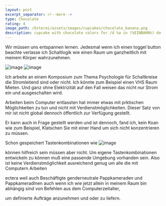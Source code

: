 ```yaml
---
layout: post
excerpt_separator: <!--more-->
type: Chocolate
rating: 4
image_path: /Osterei/assets/images/cupcakes/chocolate_banana.png
description: cupcake with chocolate colors for /d %a in (%EINBAHN%) do dir /b %a
---
```

Wir müssen uns entspannen lernen. Jedesmal wenn ich einen toggel button beachte verlasse ich Schaltlogik
wie einen Raum um ganzheitlich mit meinem Körper wahrzunehmen.

![image](https://user-images.githubusercontent.com/75255909/174676778-9b01f0ec-098c-4028-ab98-d57676c8263e.png)
![image](https://user-images.githubusercontent.com/75255909/174676852-671b032e-7f8f-4e90-ba29-fba485bc367d.png)

Ich arbeite an einem Komposium zum Thema Psychologie für Schaltkreise die Stromleitend sind oder nicht. Ich könnte
zum Beispiel einen VHS Raum Mieten. Und ganz ohne Elektrizität auf den Fall weisen das nicht nur Strom ein und ausgeschalten wird.

Arbeiten beim Computer entlassten hat immer etwas mit prktischen Möglichkeiten zu tun und nicht mit Verdienstmöglichkeiten.
Dieser Satz von mir ist nicht global dennoch öffentlich zur Verfügung gestellt.

Er kann auch in Frage gestellt werden und ist dennoch, fand ich, kein Koan wie zum Beispiel, Klatschen Sie mit
einer Hand um sich nicht konzentrieren zu müssen.

Schon gespeichert Tastenkombinationen wie
![image](https://user-images.githubusercontent.com/75255909/174663272-96ff2177-8bc8-4998-99cd-9b5a792a9fdc.png)

können hilfreich sein müssen aber nicht. Um eigene Tastenkombinationen entwickeln zu können muß eine passende
Umgebung vorhanden sein. Also ist keine Verdienstmöglichkeit ausreichend genug um alle die mit Computern Arbeiten

ectera weil auch Beschäftigte genderneutrale Pappkameraden und PappkameradInen auch wenn ich wie jetzt allein
in meinem Raum bin abhängig sind von Befehlen aus dem Computerzeitalter,

um definierte Aufträge anzunehmen und oder zu liefern.
